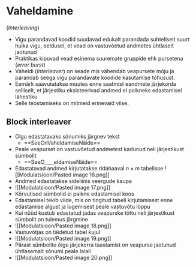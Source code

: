 # Vaheldamine
(*Interleaving*)
- Vigu parandavad koodid suudavad edukalt parandada suhteliselt suurt hulka vigu, eeldusel, et vead on vastuvõetud andmetes ühtlaselt jaotunud
- Praktikas kipuvad vead esinema suuremate gruppide ehk pursetena (*error burst*)
- Vaheldi (*Interleaver*) on seade mis vähendab veapursete mõju ja parandab seega vigu parandavate koodide kasutamise tõhusust. 
- Eemärk saavutatakse muutes enne saatmist eandmete järjekorda selliselt, et järjestiku eksisteerivad andmed ei paikneks edastamisel lähestiku
- Selle teostamiseks on mitmeid erinevaid viise.

## Block interleaver
- Olgu edastatavaks sõnumiks järgnev tekst
	- ==SeeOnVaheldamiseNäide==
- Peale veapurset on vastuvõetud andmetest kadunud neli järjestikust sümbolit
	- ==SeeO____eldamiseNäide==
- Edastatavad andmed kirjutatakse ridahaaval $n \times m$ tabelisse
![[Modulatsioon/Pasted image 16.png]]
- Andmed edastatakse sideliinis veergude kaupa
- ![[Modulatsioon/Pasted image 17.png]]
- Kõrvutised sümbolid ei paikne edastamisel koos
- Edastamisel tekib viide, mis on tingitud tabeli kirjutamisest enne edastamise algust ja lugemisest peale vastuvõtu lõppu
- Kui nüüd kustub edastatud jadas veapurske tõttu neli järjestikust sümbolit on tulemus järgmine 
- ![[Modulatsioon/Pasted image 18.png]]
- Vastuvõtjas on täidetud tabel kujul 
- ![[Modulatsioon/Pasted image 19.png]]
- Pärast sümbolite õige järjekorra taastamist on veapurse jaotunud ühtlasemalt sõnumi peale laiali
- ![[Modulatsioon/Pasted image 20.png]]